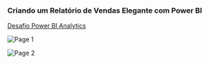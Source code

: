 ### Criando um Relatório de Vendas Elegante com Power BI

[Desafio Power BI Analytics](https://app.powerbi.com/groups/me/reports/0d19a116-b3a6-47c2-9ac7-ef26cd16be73?ctid=34e1f3ae-931e-44ab-a69f-6201674d51b1&pbi_source=linkShare)

![Page 1](https://github.com/elnataoliveira/DIO/blob/main/Python%20Data%20Analytics/Criando%20um%20Relatório%20de%20Vendas%20Elegante%20com%20Power%20BI/src/1.png)

![Page 2](https://github.com/elnataoliveira/DIO/blob/main/Python%20Data%20Analytics/Criando%20um%20Relatório%20de%20Vendas%20Elegante%20com%20Power%20BI/src/2.png)

